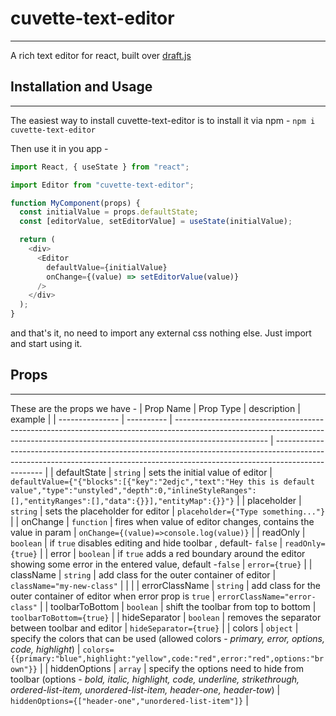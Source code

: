 # cuvette-text-editor

---

A rich text editor for react, built over [draft.js](https://draftjs.org/)

## Installation and Usage

---

The easiest way to install cuvette-text-editor is to install it via npm -
`npm i cuvette-text-editor`

Then use it in you app -

```javascript
import React, { useState } from "react";

import Editor from "cuvette-text-editor";

function MyComponent(props) {
  const initialValue = props.defaultState;
  const [editorValue, setEditorValue] = useState(initialValue);

  return (
    <div>
      <Editor
        defaultValue={initialValue}
        onChange={(value) => setEditorValue(value)}
      />
    </div>
  );
}
```

and that's it, no need to import any external css nothing else. Just import and start using it.

## Props

---

These are the props we have -
| Prop Name       | Prop Type  | description                                                                                                                                                                         | example                                                                                                                                                                          |
| --------------- | ---------- | ----------------------------------------------------------------------------------------------------------------------------------------------------------------------------------- | -------------------------------------------------------------------------------------------------------------------------------------------------------------------------------- |
| defaultState    | `string`   | sets the initial value of editor                                                                                                                                                    | `defaultValue={"{"blocks":[{"key":"2edjc","text":"Hey this is default value","type":"unstyled","depth":0,"inlineStyleRanges":[],"entityRanges":[],"data":{}}],"entityMap":{}}"}` |
| placeholder     | `string`   | sets the placeholder for editor                                                                                                                                                     | `placeholder={"Type something..."}`                                                                                                                                              |
| onChange        | `function` | fires when value of editor changes, contains the value in param                                                                                                                     | `onChange={(value)=>console.log(value)}`                                                                                                                                         |
| readOnly        | `boolean`  | if `true` disables editing and hide toolbar , default- `false`                                                                                                                      | `readOnly={true}`                                                                                                                                                                |
| error           | `boolean`  | if `true` adds a red boundary around the editor showing some error in the entered value, default -`false`                                                                           | `error={true}`                                                                                                                                                                   |
| className       | `string`   | add class for the outer container of editor                                                                                                                                         | `className="my-new-class"`                                                                                                                                                       |
|                 |
| errorClassName  | `string`   | add class for the outer container of editor when error prop is `true`                                                                                                               | `errorClassName="error-class"`                                                                                                                                                   |
| toolbarToBottom | `boolean`  | shift the toolbar from top to bottom                                                                                                                                                | `toolbarToBottom={true}`                                                                                                                                                         |
| hideSeparator   | `boolean`  | removes the separator between toolbar and editor                                                                                                                                    | `hideSeparator={true}`                                                                                                                                                           |
| colors          | `object`   | specify the colors that can be used (allowed colors - _primary, error, options, code, highlight_)                                                                                   | `colors={{primary:"blue",highlight:"yellow",code:"red",error:"red",options:"brown"}}`                                                                                            |
| hiddenOptions   | `array`    | specify the options need to hide from toolbar (options - _bold, italic, highlight, code, underline, strikethrough, ordered-list-item, unordered-list-item, header-one, header-tow_) | `hiddenOptions={["header-one","unordered-list-item"]}`                                                                                                                           |